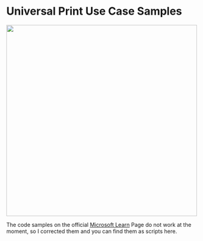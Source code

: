 # Universal Print Use Case Samples

<img src="https://learn.microsoft.com/en-us/universal-print/media/universal-print-hero-with-background.png" width="500">

The code samples on the official [Microsoft Learn](https://learn.microsoft.com/en-us/universal-print/fundamentals/universal-print-ps-printer-properties-sample) Page do not work at the moment, so I corrected them and you can find them as scripts here.
